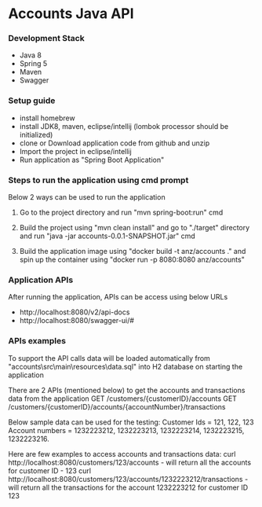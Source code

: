 # Accounts Java API

### Development Stack

- Java 8
- Spring 5
- Maven
- Swagger

### Setup guide

- install homebrew
- install JDK8, maven, eclipse/intellij (lombok processor should be initialized)
- clone or Download application code from github and unzip
- Import the project in eclipse/intellij
- Run application as "Spring Boot Application"

### Steps to run the application using cmd prompt
Below 2 ways can be used to run the application

1. Go to the project directory and run "mvn spring-boot:run" cmd

2. Build the project using "mvn clean install" and go to "./target" directory and run "java -jar accounts-0.0.1-SNAPSHOT.jar" cmd

3. Build the application image using "docker build -t anz/accounts ." and spin up the container using "docker run -p 8080:8080 anz/accounts"

### Application APIs 
After running the application, APIs can be access using below URLs
- http://localhost:8080/v2/api-docs
- http://localhost:8080/swagger-ui/#

### APIs examples
To support the API calls data will be loaded automatically from "accounts\src\main\resources\data.sql" into H2 database on starting the application

There are 2 APIs (mentioned below) to get the accounts and transactions data from the application
GET /customers/{customerID}/accounts
GET /customers/{customerID}/accounts/{accountNumber}/transactions

Below sample data can be used for the testing:
Customer Ids = 121, 122, 123
Account numbers = 1232223212, 1232223213, 1232223214, 1232223215, 1232223216.

Here are few examples to access accounts and transactions data:
curl http://localhost:8080/customers/123/accounts - will return all the accounts for customer ID - 123
curl http://localhost:8080/customers/123/accounts/1232223212/transactions - will return all the transactions for the account 1232223212 for customer ID 123


